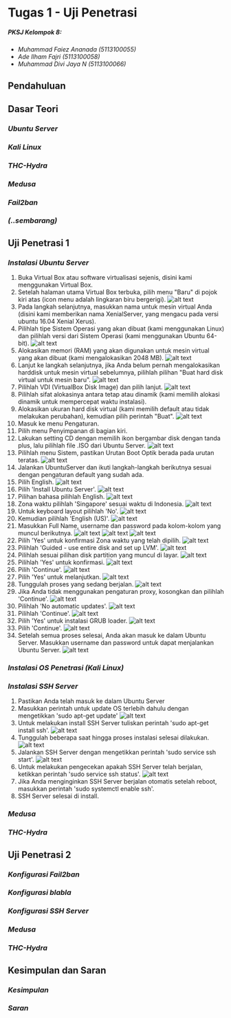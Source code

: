 # Tugas 1 - Uji Penetrasi
##### *PKSJ Kelompok 8:*
- *Muhammad Faiez Ananada (5113100055)*
- *Ade Ilham Fajri (5113100058)*
- *Muhammad Divi Jaya N (5113100066)*

## Pendahuluan

## Dasar Teori

### *Ubuntu Server*

### *Kali Linux*

### *THC-Hydra*

### *Medusa*

### *Fail2ban*

### *(..sembarang)*

## Uji Penetrasi 1

### *Instalasi Ubuntu Server*
1. Buka Virtual Box atau software virtualisasi sejenis, disini kami menggunakan Virtual Box.
2. Setelah halaman utama Virtual Box terbuka, pilih menu "Baru" di pojok kiri atas (icon menu adalah lingkaran biru bergerigi).
![alt text](https://github.com/adeilhamfajri/PKSJ_Gokilz/blob/master/Dokumentasi/Tugas%201%20-%20Uji%20Penetrasi/Ubuntu%20Server/1.PNG?raw=true)
3. Pada langkah selanjutnya, masukkan nama untuk mesin virtual Anda (disini kami memberikan nama XenialServer, yang mengacu pada versi ubuntu 16.04 Xenial Xerus).
4. Pilihlah tipe Sistem Operasi yang akan dibuat (kami menggunakan Linux) dan pilihlah versi dari Sistem Operasi (kami menggunakan Ubuntu 64-bit).
![alt text](https://github.com/adeilhamfajri/PKSJ_Gokilz/blob/master/Dokumentasi/Tugas%201%20-%20Uji%20Penetrasi/Ubuntu%20Server/2.PNG?raw=true)
5. Alokasikan memori (RAM) yang akan digunakan untuk mesin virtual yang akan dibuat (kami mengalokasikan 2048 MB).
![alt text](https://github.com/adeilhamfajri/PKSJ_Gokilz/blob/master/Dokumentasi/Tugas%201%20-%20Uji%20Penetrasi/Ubuntu%20Server/3.PNG?raw=true)
6. Lanjut ke langkah selanjutnya, jika Anda belum pernah mengalokasikan harddisk untuk mesin virtual sebelumnya, pilihlah pilihan "Buat hard disk virtual untuk mesin baru".
![alt text](https://github.com/adeilhamfajri/PKSJ_Gokilz/blob/master/Dokumentasi/Tugas%201%20-%20Uji%20Penetrasi/Ubuntu%20Server/4.PNG?raw=true)
7. Pilihlah VDI (VirtualBox Disk Image) dan pilih lanjut.
![alt text](https://github.com/adeilhamfajri/PKSJ_Gokilz/blob/master/Dokumentasi/Tugas%201%20-%20Uji%20Penetrasi/Ubuntu%20Server/5.PNG?raw=true)
8. Pilihlah sifat alokasinya antara tetap atau dinamik (kami memilih alokasi dinamik untuk mempercepat waktu instalasi).
9. Alokasikan ukuran hard disk virtual (kami memilih default atau tidak melakukan perubahan), kemudian pilih perintah "Buat".
![alt text](https://github.com/adeilhamfajri/PKSJ_Gokilz/blob/master/Dokumentasi/Tugas%201%20-%20Uji%20Penetrasi/Ubuntu%20Server/6.PNG?raw=true)
10. Masuk ke menu Pengaturan.
11. Pilih menu Penyimpanan di bagian kiri.
12. Lakukan setting CD dengan memilih ikon bergambar disk dengan tanda plus, lalu pilihlah file .ISO dari Ubuntu Server.
![alt text](https://github.com/adeilhamfajri/PKSJ_Gokilz/blob/master/Dokumentasi/Tugas%201%20-%20Uji%20Penetrasi/Ubuntu%20Server/1000.PNG?raw=true)
13. Pilihlah menu Sistem, pastikan Urutan Boot Optik berada pada urutan teratas.
![alt text](https://github.com/adeilhamfajri/PKSJ_Gokilz/blob/master/Dokumentasi/Tugas%201%20-%20Uji%20Penetrasi/Ubuntu%20Server/1001.PNG?raw=true)
14. Jalankan UbuntuServer dan ikuti langkah-langkah berikutnya sesuai dengan pengaturan default yang sudah ada.
15. Pilih English.
![alt text](https://github.com/adeilhamfajri/PKSJ_Gokilz/blob/master/Dokumentasi/Tugas%201%20-%20Uji%20Penetrasi/Ubuntu%20Server/7.PNG?raw=true)
16. Pilih 'Install Ubuntu Server'.
![alt text](https://github.com/adeilhamfajri/PKSJ_Gokilz/blob/master/Dokumentasi/Tugas%201%20-%20Uji%20Penetrasi/Ubuntu%20Server/8.PNG?raw=true)
17. Pilihan bahasa pilihlah English.
![alt text](https://github.com/adeilhamfajri/PKSJ_Gokilz/blob/master/Dokumentasi/Tugas%201%20-%20Uji%20Penetrasi/Ubuntu%20Server/9.PNG?raw=true)
18. Zona waktu pilihlah 'Singapore' sesuai waktu di Indonesia.
![alt text](https://github.com/adeilhamfajri/PKSJ_Gokilz/blob/master/Dokumentasi/Tugas%201%20-%20Uji%20Penetrasi/Ubuntu%20Server/10.PNG?raw=true)
19. Untuk keyboard layout pilihlah 'No'.
![alt text](https://github.com/adeilhamfajri/PKSJ_Gokilz/blob/master/Dokumentasi/Tugas%201%20-%20Uji%20Penetrasi/Ubuntu%20Server/11.PNG?raw=true)
20. Kemudian pilihlah 'English (US)'.
![alt text](https://github.com/adeilhamfajri/PKSJ_Gokilz/blob/master/Dokumentasi/Tugas%201%20-%20Uji%20Penetrasi/Ubuntu%20Server/11-5.PNG?raw=true)
21. Masukkan Full Name, username dan password pada kolom-kolom yang muncul berikutnya.
![alt text](https://github.com/adeilhamfajri/PKSJ_Gokilz/blob/master/Dokumentasi/Tugas%201%20-%20Uji%20Penetrasi/Ubuntu%20Server/13.PNG?raw=true)
![alt text](https://github.com/adeilhamfajri/PKSJ_Gokilz/blob/master/Dokumentasi/Tugas%201%20-%20Uji%20Penetrasi/Ubuntu%20Server/14.PNG?raw=true)
![alt text](https://github.com/adeilhamfajri/PKSJ_Gokilz/blob/master/Dokumentasi/Tugas%201%20-%20Uji%20Penetrasi/Ubuntu%20Server/15.PNG?raw=true)
22. Pilih 'Yes' untuk konfirmasi Zona waktu yang telah dipilih.
![alt text](https://github.com/adeilhamfajri/PKSJ_Gokilz/blob/master/Dokumentasi/Tugas%201%20-%20Uji%20Penetrasi/Ubuntu%20Server/17.PNG?raw=true)
23. Pilihlah 'Guided - use entire disk and set up LVM'.
![alt text](https://github.com/adeilhamfajri/PKSJ_Gokilz/blob/master/Dokumentasi/Tugas%201%20-%20Uji%20Penetrasi/Ubuntu%20Server/18.PNG?raw=true)
24. Pilihlah sesuai pilihan disk partition yang muncul di layar.
![alt text](https://github.com/adeilhamfajri/PKSJ_Gokilz/blob/master/Dokumentasi/Tugas%201%20-%20Uji%20Penetrasi/Ubuntu%20Server/19.PNG?raw=true)
25. Pilihlah 'Yes' untuk konfirmasi.
![alt text](https://github.com/adeilhamfajri/PKSJ_Gokilz/blob/master/Dokumentasi/Tugas%201%20-%20Uji%20Penetrasi/Ubuntu%20Server/20.PNG?raw=true)
26. Pilih 'Continue'.
![alt text](https://github.com/adeilhamfajri/PKSJ_Gokilz/blob/master/Dokumentasi/Tugas%201%20-%20Uji%20Penetrasi/Ubuntu%20Server/21.PNG?raw=true)
27. Pilih 'Yes' untuk melanjutkan.
![alt text](https://github.com/adeilhamfajri/PKSJ_Gokilz/blob/master/Dokumentasi/Tugas%201%20-%20Uji%20Penetrasi/Ubuntu%20Server/22.PNG?raw=true)
28. Tunggulah proses yang sedang berjalan.
![alt text](https://github.com/adeilhamfajri/PKSJ_Gokilz/blob/master/Dokumentasi/Tugas%201%20-%20Uji%20Penetrasi/Ubuntu%20Server/23.PNG?raw=true)
29. Jika Anda tidak menggunakan pengaturan proxy, kosongkan dan pilihlah 'Continue'.
![alt text](https://github.com/adeilhamfajri/PKSJ_Gokilz/blob/master/Dokumentasi/Tugas%201%20-%20Uji%20Penetrasi/Ubuntu%20Server/24.PNG?raw=true)
30. Pilihlah 'No automatic updates'.
![alt text](https://github.com/adeilhamfajri/PKSJ_Gokilz/blob/master/Dokumentasi/Tugas%201%20-%20Uji%20Penetrasi/Ubuntu%20Server/25.PNG?raw=true)
31. Pilihlah 'Continue'.
![alt text](https://github.com/adeilhamfajri/PKSJ_Gokilz/blob/master/Dokumentasi/Tugas%201%20-%20Uji%20Penetrasi/Ubuntu%20Server/26.PNG?raw=true)
32. Pilih 'Yes' untuk instalasi GRUB loader.
![alt text](https://github.com/adeilhamfajri/PKSJ_Gokilz/blob/master/Dokumentasi/Tugas%201%20-%20Uji%20Penetrasi/Ubuntu%20Server/27.PNG?raw=true)
33. Pilih 'Continue'.
![alt text](https://github.com/adeilhamfajri/PKSJ_Gokilz/blob/master/Dokumentasi/Tugas%201%20-%20Uji%20Penetrasi/Ubuntu%20Server/28.PNG?raw=true)
34. Setelah semua proses selesai, Anda akan masuk ke dalam Ubuntu Server. Masukkan username dan password untuk dapat menjalankan Ubuntu Server.
![alt text](https://github.com/adeilhamfajri/PKSJ_Gokilz/blob/master/Dokumentasi/Tugas%201%20-%20Uji%20Penetrasi/Ubuntu%20Server/29.PNG?raw=true)

### *Instalasi OS Penetrasi (Kali Linux)*

### *Instalasi SSH Server*
1. Pastikan Anda telah masuk ke dalam Ubuntu Server
2. Masukkan perintah untuk update OS terlebih dahulu dengan mengetikkan 'sudo apt-get update'
![alt text](https://github.com/adeilhamfajri/PKSJ_Gokilz/blob/master/Dokumentasi/Tugas%201%20-%20Uji%20Penetrasi/SSH%20Server/1.PNG?raw=true)
3. Untuk melakukan install SSH Server tuliskan perintah 'sudo apt-get install ssh'.
![alt text](https://github.com/adeilhamfajri/PKSJ_Gokilz/blob/master/Dokumentasi/Tugas%201%20-%20Uji%20Penetrasi/SSH%20Server/2.PNG?raw=true)
4. Tunggulah beberapa saat hingga proses instalasi selesai dilakukan.
![alt text](https://github.com/adeilhamfajri/PKSJ_Gokilz/blob/master/Dokumentasi/Tugas%201%20-%20Uji%20Penetrasi/SSH%20Server/101.PNG?raw=true)
5. Jalankan SSH Server dengan mengetikkan perintah 'sudo service ssh start'.
![alt text](https://github.com/adeilhamfajri/PKSJ_Gokilz/blob/master/Dokumentasi/Tugas%201%20-%20Uji%20Penetrasi/SSH%20Server/3.PNG?raw=true)
6. Untuk melakukan pengecekan apakah SSH Server telah berjalan, ketikkan perintah 'sudo service ssh status'.
![alt text](https://github.com/adeilhamfajri/PKSJ_Gokilz/blob/master/Dokumentasi/Tugas%201%20-%20Uji%20Penetrasi/SSH%20Server/4.PNG?raw=true)
7. Jika Anda menginginkan SSH Server berjalan otomatis setelah reboot, masukkan perintah 'sudo systemctl enable ssh'.
8. SSH Server selesai di install.

### *Medusa*

### *THC-Hydra*

## Uji Penetrasi 2

### *Konfigurasi Fail2ban*

### *Konfigurasi blabla*

### *Konfigurasi SSH Server*

### *Medusa*

### *THC-Hydra*

## Kesimpulan dan Saran

### *Kesimpulan*

### *Saran*